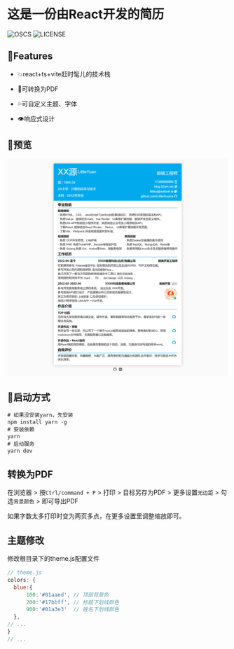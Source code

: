 # 这是一份由React开发的简历

![OSCS](https://www.oscs1024.com/platform/badge/LittleSource/resume-react.svg)
![LICENSE](https://img.shields.io/badge/LICENSE-GNU%20General%20Public-green)

## 🦾Features

- 💥react+ts+vite赶时髦儿的技术栈

- 💪可转换为PDF

- 💦可自定义主题、字体

- 👁️响应式设计

## 👋预览

![简历](https://raw.githubusercontent.com/LittleSource/resume/main/resume.png)

## 🏃启动方式

```shell
# 如果没安装yarn，先安装
npm install yarn -g
# 安装依赖
yarn
# 启动服务
yarn dev 
```

## 转换为PDF

在浏览器 > 按`Ctrl/command + P` > 打印 > 目标另存为PDF > 更多设置`无边距` > 勾选`背景颜色` > 即可导出PDF

如果字数太多打印时变为两页多点，在更多设置里调整缩放即可。

## 主题修改

修改根目录下的theme.js配置文件

```js
// theme.js
colors: {
  blue:{
      100:'#01aaed', // 顶部背景色
      200:'#17bbff', // 标题下划线颜色
      900:'#01a3e3'  // 姓名下划线颜色
  },
// ...
}
// ...
```

